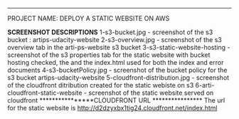 *******************************************************
PROJECT NAME: DEPLOY A STATIC WEBSITE ON AWS


****************SCREENSHOT DESCRIPTIONS****************
1-s3-bucket.jpg - screenshot of the s3 bucket : artips-udacity-website
2-s3-overview.jpg - screenshot of the s3 overview tab in the arti-ps-website s3 bucket
3-s3-static-website-hosting - screenshot of the s3 properties tab for the static website with bucket hosting checked, the and the index.html used for both the index and error documents
4-s3-bucketPolicy.jpg - screenshot of the bucket policy for the s3 bucket artips-udacity-website
5-cloudfront-distribution.jpg - screenshot of the cloudfront ditribution created for the static webiste on s3
6-arti-cloudfront-static-website - screenshot of the static website served on cloudfront
****************CLOUDFRONT URL ****************
The url for the static website is  http://d2dzyxbx1tig24.cloudfront.net/index.html
